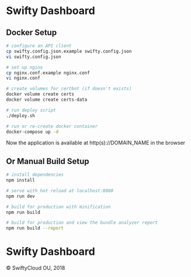 # Swifty Dashboard

## Docker Setup
``` bash
# configure an API client
cp swifty.config.json.example swifty.config.json
vi swifty.config.json

# set up nginx
cp nginx.conf.example nginx.conf
vi nginx.conf

# create volumes for certbot (if doesn't exists)
docker volume create certs
docker volume create certs-data

# run deploy script
./deploy.sh

# run or re-create docker container
docker-compose up -d
```

Now the application is available at http(s)://DOMAIN_NAME in the browser

## Or Manual Build Setup
``` bash
# install dependencies
npm install

# serve with hot reload at localhost:8080
npm run dev

# build for production with minification
npm run build

# build for production and view the bundle analyzer report
npm run build --report
```

# Swifty Dashboard

© SwiftyCloud OU, 2018
